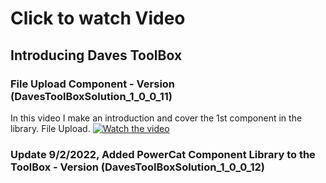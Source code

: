 # Click to watch Video
## Introducing Daves ToolBox


### File Upload Component - Version (DavesToolBoxSolution_1_0_0_11)
In this video I make an introduction and cover the 1st component in the library. File Upload.
[![Watch the video](https://img.youtube.com/vi/QXxw4yp_Evs/0.jpg)](https://www.youtube.com/embed/QXxw4yp_Evs)

### Update 9/2/2022, Added PowerCat Component Library to the ToolBox - Version (DavesToolBoxSolution_1_0_0_12)
